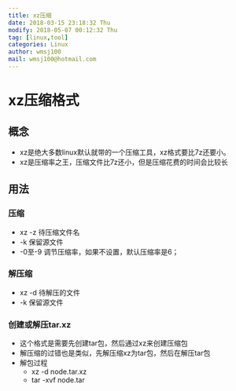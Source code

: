 ```yaml
---
title: xz压缩
date: 2018-03-15 23:18:32 Thu
modify: 2018-05-07 00:12:32 Thu
tag: [linux,tool]
categories: Linux
author: wmsj100
mail: wmsj100@hotmail.com
---
```


# xz压缩格式

## 概念
- xz是绝大多数linux默认就带的一个压缩工具，xz格式要比7z还要小。
- xz是压缩率之王，压缩文件比7z还小，但是压缩花费的时间会比较长

## 用法

### 压缩
- xz -z 待压缩文件名
- -k 保留源文件
- -0至-9 调节压缩率，如果不设置，默认压缩率是6；

### 解压缩
- xz -d 待解压的文件
- -k 保留源文件

### 创建或解压tar.xz
- 这个格式是需要先创建tar包，然后通过xz来创建压缩包
- 解压缩的过错也是类似，先解压缩xz为tar包，然后在解压tar包
- 解包过程
	- xz -d node.tar.xz
	- tar -xvf node.tar

